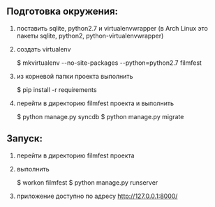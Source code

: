 Подготовка окружения:
---------------------

1. поставить sqlite, python2.7 и virtualenvwrapper (в Arch Linux это пакеты sqlite, python2, python-virtualenvwrapper)

2. создать virtualenv

    $ mkvirtualenv --no-site-packages --python=python2.7 filmfest

3. из корневой папки проекта выполнить

    $ pip install -r requirements

4. перейти в директорию filmfest проекта и выполнить

    $ python manage.py syncdb
    $ python manage.py migrate

Запуск:
-------

1. перейти в директорию filmfest проекта

2. выполнить

    $ workon filmfest
    $ python manage.py runserver

3. приложение доступно по адресу http://127.0.0.1:8000/
